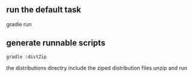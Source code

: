 ## run the default task

gradle run

## generate runnable scripts
    gradle :distZip

the distributions directry include the ziped distribution files
unzip and run


